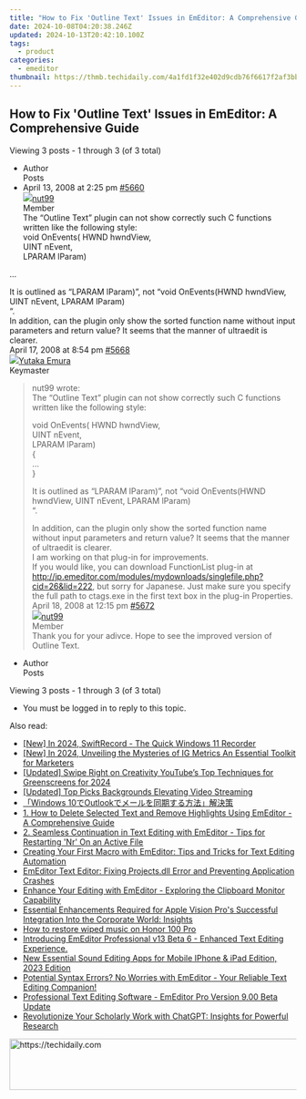 ```yaml
---
title: "How to Fix 'Outline Text' Issues in EmEditor: A Comprehensive Guide"
date: 2024-10-08T04:20:38.246Z
updated: 2024-10-13T20:42:10.100Z
tags:
  - product
categories:
  - emeditor
thumbnail: https://thmb.techidaily.com/4a1fd1f32e402d9cdb76f6617f2af3bb610c32d546a576cbb651a68afaa24695.jpg
---
```


## How to Fix 'Outline Text' Issues in EmEditor: A Comprehensive Guide

Viewing 3 posts - 1 through 3 (of 3 total)

* Author  
Posts
* April 13, 2008 at 2:25 pm [#5660](https://tools.techidaily.com/emeditor/products/)  
[![](https://secure.gravatar.com/avatar/caf27f38413c4343511bfea492578c2a?s=80&d=identicon&r=g)nut99](https://www.emeditor.com/forums/users/nut99/ "View nut99's profile")  
Member  
The “Outline Text” plugin can not show correctly such C functions written like the following style:  
 void OnEvents(
 HWND hwndView,  
 UINT nEvent,  
 LPARAM lParam)  

 …  

 It is outlined as “LPARAM lParam)”, not “void OnEvents(HWND hwndView, UINT nEvent, LPARAM lParam)  
 “.  
 In addition, can the plugin only show the sorted function name without input parameters and return value? It seems that the manner of ultraedit is clearer.  
April 17, 2008 at 8:54 pm [#5668](https://tools.techidaily.com/emeditor/products/)  
[![](https://secure.gravatar.com/avatar/a0a6377144ed3636f985d87303f65ed2?s=80&d=identicon&r=g)Yutaka Emura](https://www.emeditor.com/forums/users/yemura/ "View Yutaka Emura's profile")  
Keymaster  
> nut99 wrote:  
> The “Outline Text” plugin can not show correctly such C functions written like the following style:  
>  
> void OnEvents(
> HWND hwndView,  
> UINT nEvent,  
> LPARAM lParam)  
> {  
> …  
> }  
>  
> It is outlined as “LPARAM lParam)”, not “void OnEvents(HWND hwndView, UINT nEvent, LPARAM lParam)  
> “.  
>  
> In addition, can the plugin only show the sorted function name without input parameters and return value? It seems that the manner of ultraedit is clearer.  
 I am working on that plug-in for improvements.  
 If you would like, you can download FunctionList plug-in at  
<http://jp.emeditor.com/modules/mydownloads/singlefile.php?cid=26&lid=222>, but sorry for Japanese. Just make sure you specify the full path to ctags.exe in the first text box in the plug-in Properties.  
April 18, 2008 at 12:15 pm [#5672](https://tools.techidaily.com/emeditor/products/)  
[![](https://secure.gravatar.com/avatar/caf27f38413c4343511bfea492578c2a?s=80&d=identicon&r=g)nut99](https://www.emeditor.com/forums/users/nut99/ "View nut99's profile")  
Member  
Thank you for your adivce. Hope to see the improved version of Outline Text.
* Author  
Posts

Viewing 3 posts - 1 through 3 (of 3 total)

* You must be logged in to reply to this topic.

<ins class="adsbygoogle"
     style="display:block"
     data-ad-format="autorelaxed"
     data-ad-client="ca-pub-7571918770474297"
     data-ad-slot="1223367746"></ins>

<ins class="adsbygoogle"
     style="display:block"
     data-ad-client="ca-pub-7571918770474297"
     data-ad-slot="8358498916"
     data-ad-format="auto"
     data-full-width-responsive="true"></ins>

<span class="atpl-alsoreadstyle">Also read:</span>
<div><ul>
<li><a href="https://digital-screen-recording.techidaily.com/new-in-2024-swiftrecord-the-quick-windows-11-recorder/"><u>[New] In 2024, SwiftRecord - The Quick Windows 11 Recorder</u></a></li>
<li><a href="https://instagram-clips.techidaily.com/new-in-2024-unveiling-the-mysteries-of-ig-metrics-an-essential-toolkit-for-marketers/"><u>[New] In 2024, Unveiling the Mysteries of IG Metrics An Essential Toolkit for Marketers</u></a></li>
<li><a href="https://youtube-tips.techidaily.com/ed-swipe-right-on-creativity-youtubes-top-techniques-for-greenscreens-for-2024/"><u>[Updated] Swipe Right on Creativity YouTube’s Top Techniques for Greenscreens for 2024</u></a></li>
<li><a href="https://fox-links.techidaily.com/updated-top-picks-backgrounds-elevating-video-streaming/"><u>[Updated] Top Picks Backgrounds Elevating Video Streaming</u></a></li>
<li><a href="https://win-unique.techidaily.com/windows-10outlook/"><u>「Windows 10でOutlookでメールを同期する方法」解決策</u></a></li>
<li><a href="https://win-info.techidaily.com/1-how-to-delete-selected-text-and-remove-highlights-using-emeditor-a-comprehensive-guide/"><u>1. How to Delete Selected Text and Remove Highlights Using EmEditor - A Comprehensive Guide</u></a></li>
<li><a href="https://win-info.techidaily.com/2-seamless-continuation-in-text-editing-with-emeditor-tips-for-restarting-nr-on-an-active-file/"><u>2. Seamless Continuation in Text Editing with EmEditor - Tips for Restarting 'Nr' On an Active File</u></a></li>
<li><a href="https://win-info.techidaily.com/creating-your-first-macro-with-emeditor-tips-and-tricks-for-text-editing-automation/"><u>Creating Your First Macro with EmEditor: Tips and Tricks for Text Editing Automation</u></a></li>
<li><a href="https://win-info.techidaily.com/emeditor-text-editor-fixing-projectsdll-error-and-preventing-application-crashes/"><u>EmEditor Text Editor: Fixing Projects.dll Error and Preventing Application Crashes</u></a></li>
<li><a href="https://win-info.techidaily.com/enhance-your-editing-with-emeditor-exploring-the-clipboard-monitor-capability/"><u>Enhance Your Editing with EmEditor - Exploring the Clipboard Monitor Capability</u></a></li>
<li><a href="https://tech-recovery.techidaily.com/essential-enhancements-required-for-apple-vision-pros-successful-integration-into-the-corporate-world-insights/"><u>Essential Enhancements Required for Apple Vision Pro's Successful Integration Into the Corporate World: Insights</u></a></li>
<li><a href="https://blog-min.techidaily.com/how-to-restore-wiped-music-on-honor-100-pro-by-fonelab-android-recover-music/"><u>How to restore wiped music on Honor 100 Pro</u></a></li>
<li><a href="https://win-info.techidaily.com/introducing-emeditor-professional-v13-beta-6-enhanced-text-editing-experience/"><u>Introducing EmEditor Professional v13 Beta 6 - Enhanced Text Editing Experience.</u></a></li>
<li><a href="https://audio-editing.techidaily.com/new-essential-sound-editing-apps-for-mobile-iphone-and-ipad-edition-2023-edition/"><u>New Essential Sound Editing Apps for Mobile IPhone & iPad Edition, 2023 Edition</u></a></li>
<li><a href="https://win-info.techidaily.com/potential-syntax-errors-no-worries-with-emeditor-your-reliable-text-editing-companion/"><u>Potential Syntax Errors? No Worries with EmEditor - Your Reliable Text Editing Companion!</u></a></li>
<li><a href="https://win-info.techidaily.com/professional-text-editing-software-emeditor-pro-version-900-beta-update/"><u>Professional Text Editing Software - EmEditor Pro Version 9.00 Beta Update</u></a></li>
<li><a href="https://tech-revival.techidaily.com/revolutionize-your-scholarly-work-with-chatgpt-insights-for-powerful-research/"><u>Revolutionize Your Scholarly Work with ChatGPT: Insights for Powerful Research</u></a></li>
</ul></div>

<!-- affiliate ads begin -->
<a href="https://laganoo.pxf.io/c/5597632/1484939/16446" target="_top" id="1484939">
  <img src="//a.impactradius-go.com/display-ad/16446-1484939" border="0" alt="https://techidaily.com" width="728" height="90"/>
</a>
<img height="0" width="0" src="https://laganoo.pxf.io/i/5597632/1484939/16446" style="position:absolute;visibility:hidden;" border="0" />
<!-- affiliate ads end -->

